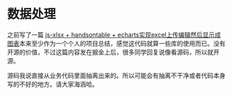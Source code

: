 # 数据处理

之前写了一篇 [js-xlsx + handsontable + echarts实现excel上传编辑然后显示成图表](https://github.com/noahlam/articles/blob/master/js-xlsx%20%2B%20handsontable%20%2B%20echarts.md)本来至少作为一个个人的项目总结，感觉这代码就算一些库的使用而已。没有开源的价值，不过这篇内容发在掘金上后，很多同学回复说像看源码，所以就开源。

源码我说直接从业务代码里面抽离出来的。所以可能会有抽离不干净或者代码本身写的不好的地方。请大家海涵哈。
